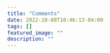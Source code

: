 ```yaml
---
title: "Comments"
date: 2022-10-08T10:46:13-04:00
tags: []
featured_image: ""
description: ""
---
```

<html>
    

  <head>
    <title>utterances</title>
    <meta
      name="description"
      content="A lightweight commenting system using GitHub issues."
    />
    <meta http-equiv="X-UA-Compatible" content="IE=edge" />
    <meta name="viewport" content="width=device-width, initial-scale=1" />
    <link rel="preconnect" href="https://api.github.com" />
    <link rel="preconnect" href="https://avatars3.githubusercontent.com" />
    <script type="module" src="./utterances.ts"></script>
  </head>
  <body></body>





  <script src="https://utteranc.es/client.js"
    repo="https://github.com/ZapCodes/mywebsite.git"
    issue-term="pathname"
    label="utteranc-es"
    theme="photon-dark"
    crossorigin="anonymous"
    async>
  </script>
   
</html>


<style>
    script {
        color: green;
        display: table;
    }






</style>
